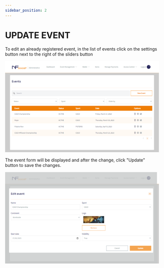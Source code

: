 ```yaml
---
sidebar_position: 2
---
```


# UPDATE EVENT

To edit an already registered event, in the list of events click on the settings button next to the right of the sliders button

![1](/img/updatevent.png)

The event form will be displayed and after the change, click "Update" button to save the changes.

![1](/img/novoeditevento.png)
